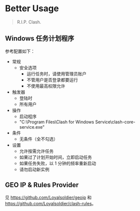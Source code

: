 # Better Usage

> R.I.P. Clash.

## Windows 任务计划程序

参考配置如下：

- 常规
  - 安全选项
    - 运行任务时，请使用管理员账户
    - 不管用户是否登录都要运行
    - 不使用最高权限允许
- 触发器
  - 登陆时
  - 所有用户
- 操作
  - 启动程序
  - "C:\Program Files\Clash for Windows Service\clash-core-service.exe"
- 条件
  - 无条件（全不勾选）
- 设置
  - 允许按需允许任务
  - 如果过了计划开始时间，立即启动任务
  - 如果任务失败，以 1 分钟的频率重新启动
  - 请勿启动新实例

## GEO IP & Rules Provider

见 <https://github.com/Loyalsoldier/geoip> 和 <https://github.com/Loyalsoldier/clash-rules>。
